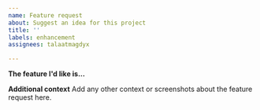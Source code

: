 ```yaml
---
name: Feature request
about: Suggest an idea for this project
title: ''
labels: enhancement
assignees: talaatmagdyx

---
```


**The feature I'd like is...**

**Additional context**
Add any other context or screenshots about the feature request here.